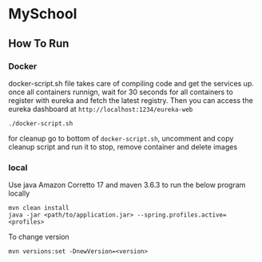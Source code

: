 # MySchool

## How To Run

### Docker
docker-script.sh file takes care of compiling code and get the services up. once all containers runnign, wait for 30 seconds for all containers to register with eureka and fetch the latest registry. Then you can access the eureka dashboard at
`http://localhost:1234/eureka-web`
```shell
./docker-script.sh
```

for cleanup go to bottom of `docker-script.sh`, uncomment and copy cleanup script and run it to stop, remove container and delete images

### local
Use java Amazon Corretto 17 and maven 3.6.3 to run the below program locally
```shell
mvn clean install
java -jar <path/to/application.jar> --spring.profiles.active=<profiles>
```
To change version
```shell
mvn versions:set -DnewVersion=<version>
```